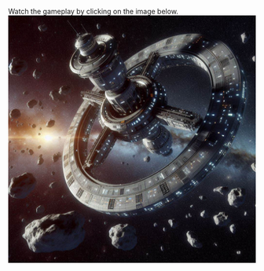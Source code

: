 Watch the gameplay by clicking on the image below.
[![Galactic Drift](images/GalacticDrift.jpeg)](https://www.youtube.com/watch?v=dQw4w9WgXcQ)
